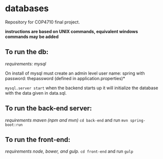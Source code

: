 # databases
Repository for COP4710 final project.

**instructions are based on UNIX commands, equivalent windows commands may be added**

To run the db:
--------------
*requirements: mysql*

On install of mysql must create an admin level user name: spring with password: thepassword (defined in application.properties)*

`mysql.server start`
when the backend starts up it will initialize the database with the data given in data.sql.

To run the back-end server:
---------------------------
*requirements maven (npm and mvn)*
`cd back-end` and run `mvn spring-boot:run`

To run the front-end:
---------------------
*requirements node, bower, and gulp.*
`cd front-end` and run `gulp`
